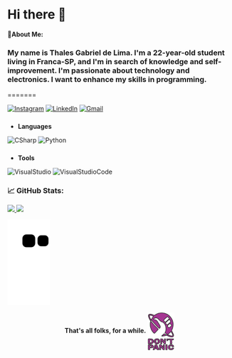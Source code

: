<h1>Hi there 👋</h1>

<b>💬About Me:</b>

### My name is Thales Gabriel de Lima. I'm a 22-year-old student living in Franca-SP, and I'm in search of knowledge and self-improvement. I'm passionate about technology and electronics. I want to enhance my skills in programming.
=======
<p align="left">
  <a href="https://www.instagram.com/tael42f/">
  <img alt="Instagram" src="https://img.shields.io/badge/Instagram-%23E4405F.svg?logo=Instagram&logoColor=white"  title="@tael42f"/></a>
  <a href="www.linkedin.com/in/thales-lima42">
  <img alt="LinkedIn" src="https://img.shields.io/badge/linkedin-%230077B5.svg?logo=linkedin&logoColor=white"  title="LinkedIn - Thales Lima"/></a>
  <a href="mailto:thalesgabriel42@gmail.com">
  <img alt="Gmail" src="https://img.shields.io/badge/Gmail-D14836?logo=gmail&logoColor=white"  title="Gmail - Thales Lima"/></a>
</p>

### <b>
- Languages
</b>
<p>
  <img alt="CSharp" src="https://img.shields.io/badge/c%23-%23239120.svg?logo=c-sharp&logoColor=white"  title="CSharp"/>
  <img alt="Python" src="https://img.shields.io/badge/python-3670A0?logo=python&logoColor=ffdd54"  title="Python"/>
</p>

### <b>
- Tools
</b>

<p align="left">
  <img alt="VisualStudio" src="https://img.shields.io/badge/Visual%20Studio-5C2D91.svg?logo=visual-studio&logoColor=white" title="Visual Studio"/>
  <img alt="VisualStudioCode" src="https://img.shields.io/badge/Visual%20Studio%20Code-0078d7.svg?logo=visual-studio-code&logoColor=white"  title="Visual Studio Code"/>
</p>

### <b>📈 GitHub Stats:</b>

<div align="left">

  <a href="https://github.com/Thales-Gabriel42">

  <img height="180em" src="https://github-readme-stats.vercel.app/api?username=Thales-Gabriel42&show_icons=true&theme=radical">
  <img height="180em" src="https://github-readme-stats.vercel.app/api/top-langs/?username=Thales-Gabriel42&layout=compact&theme=radical">

  </a>

</div>

![Snake animation](https://github.com/Thales-Gabriel42/Thales-Gabriel42/blob/output/github-contribution-grid-snake.svg)

<div align="center">
  <b>That's all folks, for a while.</b> <img align="center" alt="CSharp" width="60" src="./img/github-dontpanic.png?raw=true"  title="Don't Panic"/>
</div>
